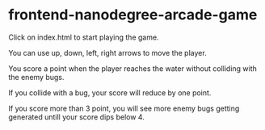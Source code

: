 frontend-nanodegree-arcade-game
===============================

Click on index.html to start playing the game.

You can use  up, down, left, right arrows to move the player.

You score a point when the player reaches the water without colliding with the enemy bugs.

If you collide with a bug, your score will reduce by one point.

If you score more than 3 point, you will see more enemy bugs getting generated untill your score dips below 4.
